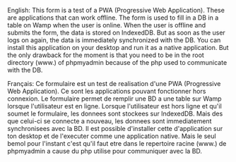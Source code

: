 English:
This form is a test of a PWA (Progressive Web Application). These are applications that can work offline. 
The form is used to fill in a DB in a table on Wamp when the user is online.
When the user is offline and submits the form, the data is stored on IndexedDB. 
But as soon as the user logs on again, the data is immediately synchronized with the DB. 
You can install this application on your desktop and run it as a native application. 
But the only drawback for the moment is that you need to be in the root directory (www.) of phpmyadmin because of the php used to communicate with the DB.

Français:
Ce formulaire est un test de realisation d'une PWA (Progressive Web Application). Ce sont les applications pouvant fonctionner hors connexion.
Le formulaire permet de remplir une BD a une table sur Wamp lorsque l'utilisateur est en ligne.
Lorsque l'utilisateur est hors ligne et qu'il soumet le formulaire, les donnees sont stockees sur IndexedDB. 
Mais des que celui-ci se connecte a nouveau, les donnees sont immediatement synchronisees avec la BD.
Il est possible d'installer cette d'application sur ton desktop et de l'executer comme une application native.
Mais le seul bemol pour l'instant c'est qu'il faut etre dans le repertoire racine (www.) de phpmyadmin a cause du php utilise
pour communiquer avec la BD.